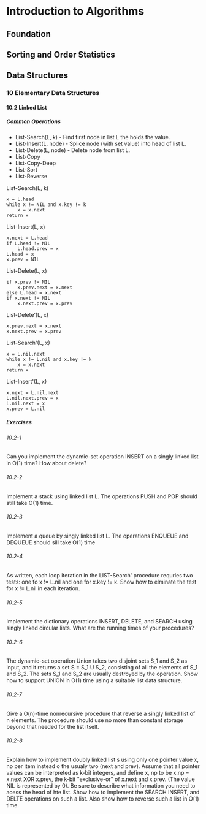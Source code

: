 # Introduction to Algorithms

## Foundation

## Sorting and Order Statistics

## Data Structures

### 10 Elementary Data Structures

#### 10.2 Linked List

##### Common Operations

* List-Search(L, k) - Find first node in list L the holds the value.
* List-Insert(L, node) - Splice node (with set value) into head of list L.
* List-Delete(L, node) - Delete node from list L.
* List-Copy
* List-Copy-Deep
* List-Sort
* List-Reverse

List-Search(L, k)
```
x = L.head
while x != NIL and x.key != k
    x = x.next
return x
```

List-Insert(L, x)
```
x.next = L.head
if L.head != NIL
    L.head.prev = x
L.head = x
x.prev = NIL

```

List-Delete(L, x)
```
if x.prev != NIL
    x.prev.next = x.next
else L.head = x.next
if x.next != NIL
    x.next.prev = x.prev
```

List-Delete'(L, x)
```
x.prev.next = x.next
x.next.prev = x.prev
```

List-Search'(L, x)
```
x = L.nil.next
while x != L.nil and x.key != k
    x = x.next
return x
```

List-Insert'(L, x)
```
x.next = L.nil.next
L.nil.next.prev = x
L.nil.next = x
x.prev = L.nil
```

##### Exercises

###### 10.2-1

Can you implement the dynamic-set operation INSERT on a singly linked list in O(1) time? How about delete?

###### 10.2-2

Implement a stack using linked list L. The operations PUSH and POP should still take O(1) time.

###### 10.2-3

Implement a queue by singly linked list L. The operations ENQUEUE and DEQUEUE should sill take O(1) time

###### 10.2-4

As written, each loop iteration in the LIST-Search' procedure requries two tests: one fo x != L.nil and one for x.key != k. Show how to elminate the test for x != L.nil in each iteration.

###### 10.2-5

Implement the dictionary operations INSERT, DELETE, and SEARCH using singly linked circular lists. What are the running times of your procedures?

###### 10.2-6

The dynamic-set operation Union takes two disjoint sets S_1 and S_2 as input, and it returns a set S = S_1 U S_2, consisting of all the elements of S_1 and S_2. The sets S_1 and S_2 are usually destroyed by the operation. Show how to support UNION in O(1) time using a suitable list data structure.

###### 10.2-7

Give a O(n)-time nonrecursive procedure that reverse a singly linked list of n elements. The procedure should use no more than constant storage beyond that needed for the list itself.

###### 10.2-8

Explain how to implement doubly linked list s using only one pointer value x, np per item instead o the usualy two (next and prev). Assume that all pointer values can be interpreted as k-bit integers, and define x, np to be x.np = x.next XOR x.prev, the k-bit "exclusive-or" of x.next and x.prev. (The value NIL is represented by 0). Be sure to describe  what information you need to acess the head of hte list. Show how to implement the SEARCH INSERT, and DELTE operations on such a list. Also show how to reverse such a list in O(1) time.
